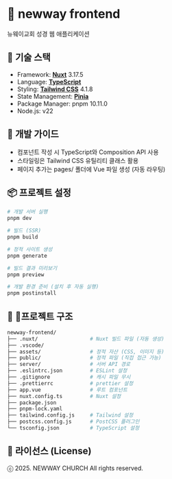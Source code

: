 # 📘 newway frontend

뉴웨이교회 성경 웹 애플리케이션

## 🚀 기술 스택

- Framework: [**Nuxt**](https://nuxt.com) 3.17.5
- Language: [**TypeScript**](https://www.typescriptlang.org/)
- Styling: [**Tailwind CSS**](https://tailwindcss.com/) 4.1.8
- State Management: [**Pinia**](https://pinia.vuejs.org/)
- Package Manager: pnpm 10.11.0
- Node.js: v22

## 🤝 개발 가이드

- 컴포넌트 작성 시 TypeScript와 Composition API 사용
- 스타일링은 Tailwind CSS 유틸리티 클래스 활용
- 페이지 추가는 pages/ 폴더에 Vue 파일 생성 (자동 라우팅)

## 📦 프로젝트 설정

```bash
# 개발 서버 실행
pnpm dev

# 빌드 (SSR)
pnpm build

# 정적 사이트 생성
pnpm generate

# 빌드 결과 미리보기
pnpm preview

# 개발 환경 준비 (설치 후 자동 실행)
pnpm postinstall
```

## 📁 프로젝트 구조

```bash
newway-frontend/
├── .nuxt/                 # Nuxt 빌드 파일 (자동 생성)
├── .vscode/
├── assets/                # 정적 자산 (CSS, 이미지 등)
├── public/                # 정적 파일 (직접 접근 가능)
├── server/                # 서버 API 경로
├── .eslintrc.json         # ESLint 설정
├── .gitignore             # 캐시 파일 무시
├── .prettierrc            # prettier 설정
├── app.vue                # 루트 컴포넌트
├── nuxt.config.ts         # Nuxt 설정
├── package.json
├── pnpm-lock.yaml
├── tailwind.config.js     # Tailwind 설정
├── postcss.config.js      # PostCSS 플러그인
└── tsconfig.json          # TypeScript 설정
```

## 📑 라이선스 (License)

ⓒ 2025. NEWWAY CHURCH
All rights reserved.
